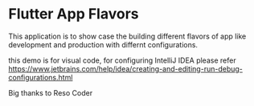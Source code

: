 # Flutter App Flavors

This application is to show case the building different flavors of app like development and production with differnt configurations.

this demo is for visual code, for configuring IntelliJ IDEA please refer https://www.jetbrains.com/help/idea/creating-and-editing-run-debug-configurations.html


Big thanks to Reso Coder

